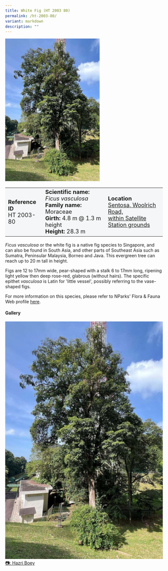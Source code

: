 ```yaml
---
title: White Fig (HT 2003 80)
permalink: /ht-2003-80/
variant: markdown
description: ""
---
```

<div class="isomer-image-wrapper">
<img style="width: 60%" src="/images/Heritage_trees_photos/ficvas_ht2003-80_habit.jpg">
</div><table style="minWidth: 100px; font-size: 18px; background: #F4F6F7">
<tbody><tr>
<td rowspan="1" colspan="1">
<strong>Reference ID</strong>
<br>HT 2003-80
</td>
<td rowspan="1" colspan="1">
<strong>Scientific name:</strong>  <em>Ficus vasculosa</em>
<br><strong>Family name:</strong> Moraceae 
<br><strong>Girth:</strong> 4.8 m @ 1.3 m height
<br><strong>Height: </strong>28.3 m
</td>
<td rowspan="1" colspan="1">
<strong>Location</strong><a href="https://www.onemap.gov.sg/?lat=1.2485340000016367&amp;lng=103.83617999999953">
<br>Sentosa, Woolrich Road,
	<br>within Satellite Station grounds</a>
</td>
</tr>
</tbody></table>
<p><em>Ficus vasculosa</em> or the white fig is a native fig species to Singapore, and can also be found in South Asia, and other parts of Southeast Asia such as Sumatra, Peninsular Malaysia, Borneo and Java. This evergreen tree can reach up to 20 m tall in height.</p>
	
<p> Figs are 12 to 17mm wide, pear-shaped with a stalk 6 to 17mm long, ripening light yellow then deep rose-red, glabrous (without hairs). The specific epithet <em>vasculosa</em> is Latin for 'little vessel', possibly referring to the vase-shaped figs.</p>
	
<p>For more information on this species, please refer to NParks' Flora &amp; Fauna Web profile <a href="https://www.nparks.gov.sg/florafaunaweb/flora/4/1/4195">here</a>.</p>

<h4><b>Gallery</b></h4>
<div class="isomer-card-grid">
<a href="/images/Heritage_trees_photos/ficvas_ht2003-80_habit.jpg" class="isomer-card">
<div class="isomer-card-image">
<div class="isomer-image-wrapper"><img src="/images/Heritage_trees_photos/ficvas_ht2003-80_habit.jpg"></div></div>
<div class="isomer-card-body"><div class="isomer-card-description">📷: Hazri Boey</div></div></a><br></div>